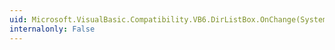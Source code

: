 ```yaml
---
uid: Microsoft.VisualBasic.Compatibility.VB6.DirListBox.OnChange(System.EventArgs)
internalonly: False
---
```

